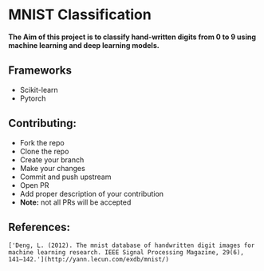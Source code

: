 # MNIST Classification
**The Aim of this project is to classify hand-written digits from 0 to 9 using machine learning and deep learning models.**


## Frameworks
- Scikit-learn
- Pytorch

## Contributing:
- Fork the repo
- Clone the repo
- Create your branch
- Make your changes
- Commit and push upstream
- Open PR
- Add proper description of your contribution
- **Note:** not all PRs will be accepted 

## References:
	['Deng, L. (2012). The mnist database of handwritten digit images for machine learning research. IEEE Signal Processing Magazine, 29(6), 141–142.'](http://yann.lecun.com/exdb/mnist/)


